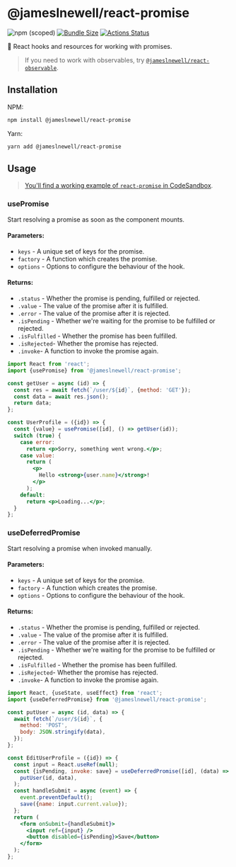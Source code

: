 # @jameslnewell/react-promise

![npm (scoped)](https://img.shields.io/npm/v/@jameslnewell/react-promise.svg)
[![Bundle Size](https://badgen.net/bundlephobia/minzip/@jameslnewell/react-promise)](https://bundlephobia.com/result?p=@jameslnewell/react-promise)
[![Actions Status](https://github.com/jameslnewell/react/workflows/main/badge.svg)](https://github.com/jameslnewell/react-promise/actions)

🎣 React hooks and resources for working with promises.

> If you need to work with observables, try [`@jameslnewell/react-observable`](https://github.com/jameslnewell/react-observable).

## Installation

NPM:

```bash
npm install @jameslnewell/react-promise
```

Yarn:

```bash
yarn add @jameslnewell/react-promise
```

## Usage

> [You'll find a working example of `react-promise` in CodeSandbox](https://codesandbox.io/s/jameslnewellreactpromise-xe0om).

### usePromise

Start resolving a promise as soon as the component mounts.

#### Parameters:

- `keys` - A unique set of keys for the promise.
- `factory` - A function which creates the promise.
- `options` - Options to configure the behaviour of the hook.

#### Returns:

- `.status` - Whether the promise is pending, fulfilled or rejected.
- `.value` - The value of the promise after it is fulfilled.
- `.error` - The value of the promise after it is rejected.
- `.isPending` - Whether we're waiting for the promise to be fulfilled or rejected.
- `.isFulfilled` - Whether the promise has been fulfilled.
- `.isRejected`- Whether the promise has rejected.
- `.invoke`- A function to invoke the promise again.

```jsx
import React from 'react';
import {usePromise} from '@jameslnewell/react-promise';

const getUser = async (id) => {
  const res = await fetch(`/user/${id}`, {method: 'GET'});
  const data = await res.json();
  return data;
};

const UserProfile = ({id}) => {
  const {value} = usePromise([id], () => getUser(id));
  switch (true) {
    case error:
      return <p>Sorry, something went wrong.</p>;
    case value:
      return (
        <p>
          Hello <strong>{user.name}</strong>!
        </p>
      );
    default:
      return <p>Loading...</p>;
  }
};
```

### useDeferredPromise

Start resolving a promise when invoked manually.

#### Parameters:

- `keys` - A unique set of keys for the promise.
- `factory` - A function which creates the promise.
- `options` - Options to configure the behaviour of the hook.

#### Returns:

- `.status` - Whether the promise is pending, fulfilled or rejected.
- `.value` - The value of the promise after it is fulfilled.
- `.error` - The value of the promise after it is rejected.
- `.isPending` - Whether we're waiting for the promise to be fulfilled or rejected.
- `.isFulfilled` - Whether the promise has been fulfilled.
- `.isRejected`- Whether the promise has rejected.
- `.invoke`- A function to invoke the promise again.

```jsx
import React, {useState, useEffect} from 'react';
import {useDeferredPromise} from '@jameslnewell/react-promise';

const putUser = async (id, data) => {
  await fetch(`/user/${id}`, {
    method: 'POST',
    body: JSON.stringify(data),
  });
};

const EditUserProfile = ({id}) => {
  const input = React.useRef(null);
  const {isPending, invoke: save} = useDeferredPromise([id], (data) =>
    putUser(id, data),
  );
  const handleSubmit = async (event) => {
    event.preventDefault();
    save({name: input.current.value});
  };
  return (
    <form onSubmit={handleSubmit}>
      <input ref={input} />
      <button disabled={isPending}>Save</button>
    </form>
  );
};
```
